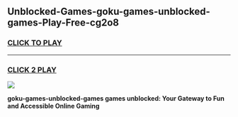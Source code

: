 
## Unblocked-Games-goku-games-unblocked-games-Play-Free-cg2o8
<h3>
<a href="https://premium76.site?title=goku-games-unblocked-games&ref=20A">CLICK TO PLAY</a></h3>
<hr>

<h3>
<a href="https://premium76.site?title=goku-games-unblocked-games&ref=20A">CLICK 2 PLAY</a>
  
</h3>

<a href="https://premium76.site?title=goku-games-unblocked-games&ref=20A"><img src="https://clearcache.store/games.png"></a>


**goku-games-unblocked-games games unblocked: Your Gateway to Fun and Accessible Online Gaming**

